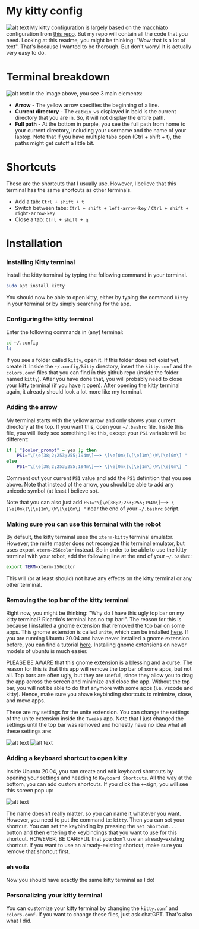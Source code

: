 # My kitty config
![alt text](images/full_screen.png)
My kitty configuration is largely based on the macchiato configuration from [this repo](https://github.com/catppuccin/kitty). But my repo will contain all the code that you need. Looking at this readme, you might be thinking: "Wow that is a lot of text". That's because I wanted to be thorough. But don't worry! It is actually very easy to do.

# Terminal breakdown
![alt text](images/full_terminal.png)
In the image above, you see 3 main elements:
- **Arrow** - The yellow arrow specifies the beginning of a line.
- **Current directory** - The `catkin_ws` displayed in bold is the current directory that you are in. So, it will not display the entire path.
- **Full path** - At the bottom in purple, you see the full path from home to your current directory, including your username and the name of your laptop. Note that if you have multiple tabs open (Ctrl + shift + t), the paths might get cutoff a little bit.

# Shortcuts
These are the shortcuts that I usually use. However, I believe that this terminal has the same shortcuts as other terminals.
- Add a tab: `Ctrl + shift + t`
- Switch between tabs: `Ctrl + shift + left-arrow-key` / `Ctrl + shift + right-arrow-key`
- Close a tab: `Ctrl + shift + q`

# Installation
### Installing Kitty terminal
Install the kitty terminal by typing the following command in your terminal.
```bash
sudo apt install kitty
```
You should now be able to open kitty, either by typing the command `kitty` in your terminal or by simply searching for the app.


### Configuring the kitty terminal
Enter the following commands in (any) terminal:
```bash
cd ~/.config
ls
```

If you see a folder called `kitty`, open it. If this folder does not exist yet, create it.
Inside the `~/.config/kitty` directory, insert the `kitty.conf` and the `colors.conf` files that you can find in this github repo (inside the folder named `kitty`). After you have done that, you will probably need to close your kitty terminal (if you have it open). After opening the kitty terminal again, it already should look a lot more like my terminal.

### Adding the arrow
My terminal starts with the yellow arrow and only shows your current directory at the top. If you want this, open your `~/.bashrc` file. Inside this file, you will likely see something like this, except your `PS1` variable will be different:
```bash
if [ "$color_prompt" = yes ]; then
    PS1="\[\e[38;2;253;255;194m\]──➤ \[\e[0m\]\[\e[1m\]\W\[\e[0m\] "
else
    PS1="\[\e[38;2;253;255;194m\]──➤ \[\e[0m\]\[\e[1m\]\W\[\e[0m\] "
```
Comment out your current `PS1` value and add the `PS1` definition that you see above. Note that instead of the arrow, you should be able to add any unicode symbol (at least I believe so).

Note that you can also just add `PS1="\[\e[38;2;253;255;194m\]──➤ \[\e[0m\]\[\e[1m\]\W\[\e[0m\] "` near the end of your `~/.bashrc` script.

### Making sure you can use this terminal with the robot
By default, the kitty terminal uses the `xterm-kitty` terminal emulator. However, the mirte master does not recongize this terminal emulator, but uses export `xterm-256color` instead. So in order to be able to use the kitty terminal with your robot, add the following line at the end of your `~/.bashrc`:
```bash
export TERM=xterm-256color
```
This will (or at least should) not have any effects on the kitty terminal or any other terminal.

### Removing the top bar of the kitty terminal
Right now, you might be thinking: "Why do I have this ugly top bar on my kitty terminal? Ricardo's terminal has no top bar!". The reason for this is because I installed a gnome extension that removed the top bar on some apps. This gnome extension is called `unite`, which can be installed [here](https://extensions.gnome.org/extension/1287/unite/). If you are running Ubuntu 20.04 and have never installed a gnome extension before, you can find a tutorial [here](https://linuxconfig.org/how-to-install-gnome-shell-extensions-on-ubuntu-20-04-focal-fossa-linux-desktop). Installing gnome extensions on newer models of ubuntu is much easier.

PLEASE BE AWARE that this gnome extension is a blessing and a curse. The reason for this is that this app will remove the top bar of some apps, but not all. Top bars are often ugly, but they are usefull, since they allow you to drag the app across the screen and minimize and close the app. Without the top bar, you will not be able to do that anymore with some apps (i.e. vscode and kitty). Hence, make sure you ahave keybinding shortcuts to minimize, close, and move apps.

These are my settings for the unite extension. You can change the settings of the unite extension inside the `Tweaks` app. Note that I just changed the settings until the top bar was removed and honestly have no idea what all these settings are:

![alt text](images/unite_1.png)
![alt text](images/unite_2.png)

### Adding a keyboard shortcut to open kitty
Inside Ubuntu 20.04, you can create and edit keyboard shortcuts by opening your settings and heading to `Keyboard Shortcuts`. All the way at the bottom, you can add custom shortcuts. If you click the `+`-sign, you will see this screen pop up:

![alt text](images/shortcuts.png)

The name doesn't really matter, so you can name it whatever you want. However, you need to put the command to: `kitty`. Then you can set your shortcut. You can set the keybinding by pressing the `Set Shortcut...` button and then entering the keybindings that you want to use for this shortcut. HOWEVER, BE CAREFUL that you don't use an already-existing shortcut. If you want to use an already-existing shortcut, make sure you remove that shortcut first.

### eh voila
Now you should have exactly the same kitty terminal as I do!

### Personalizing your kitty terminal
You can customize your kitty terminal by changing the `kitty.conf` and `colors.conf`. If you want to change these files, just ask chatGPT. That's also what I did.

